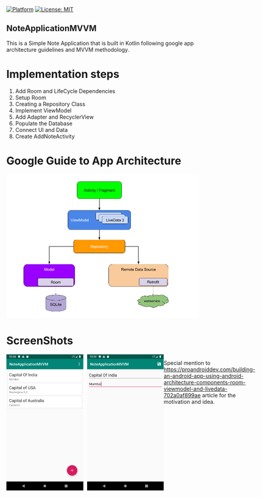  [![Platform](https://img.shields.io/badge/Platform-Android-green.svg)]()    [![License: MIT](https://img.shields.io/badge/License-MIT-red.svg)](https://opensource.org/licenses/MIT)
 
## NoteApplicationMVVM

This is a Simple Note Application that is built in Kotlin following google app architecture guidelines and MVVM methodology.

# Implementation steps

1. Add Room and LifeCycle Dependencies
2. Setup Room
3. Creating a Repository Class
4. Implement ViewModel
5. Add Adapter and RecyclerView
6. Populate the Database
7. Connect UI and Data
8. Create AddNoteActivity

# Google Guide to App Architecture
![GoogleGuideToAppArchitecture.png](GoogleGuideToAppArchitecture.png)

# ScreenShots

<div style="display:flex;" >
<img  src="mainactivity.png" width="40%" >
<img style="margin-left:10px;" src="newnote.png" width="40%" >

  
Special mention to https://proandroiddev.com/building-an-android-app-using-android-architecture-components-room-viewmodel-and-livedata-702a0af899ae article for the motivation and idea.

<a href="https://www.linkedin.com/in/mrunalupadhyay/">
  <img alt="Follow me on linked In"
   src="https://github.com/faheema/img/blob/master/ln.png"  height="50" width="50"/> 
